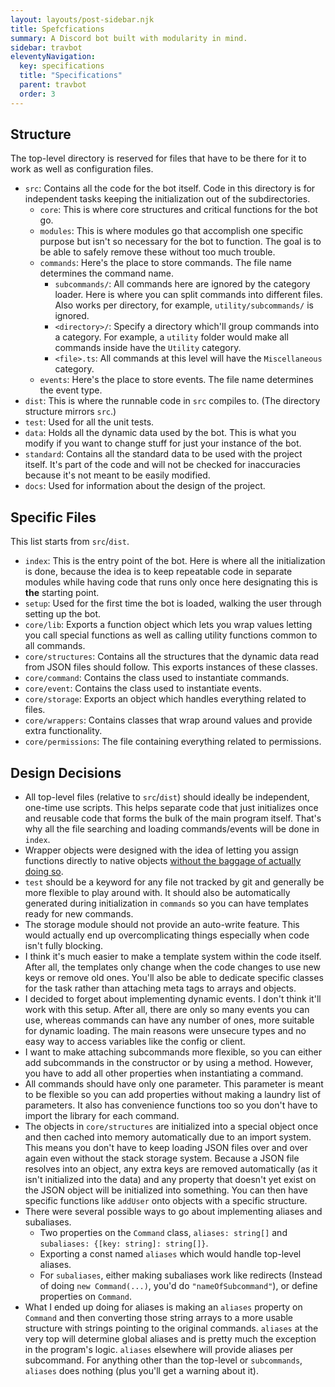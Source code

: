```yaml
---
layout: layouts/post-sidebar.njk
title: Spefcfications
summary: A Discord bot built with modularity in mind.
sidebar: travbot
eleventyNavigation:
  key: specifications
  title: "Specifications"
  parent: travbot
  order: 3
---
```


## Structure

The top-level directory is reserved for files that have to be there for it to work as well as configuration files.

- `src`: Contains all the code for the bot itself. Code in this directory is for independent tasks keeping the initialization out of the subdirectories.
  - `core`: This is where core structures and critical functions for the bot go.
  - `modules`: This is where modules go that accomplish one specific purpose but isn't so necessary for the bot to function. The goal is to be able to safely remove these without too much trouble.
  - `commands`: Here's the place to store commands. The file name determines the command name.
    - `subcommands/`: All commands here are ignored by the category loader. Here is where you can split commands into different files. Also works per directory, for example, `utility/subcommands/` is ignored.
    - `<directory>/`: Specify a directory which'll group commands into a category. For example, a `utility` folder would make all commands inside have the `Utility` category.
    - `<file>.ts`: All commands at this level will have the `Miscellaneous` category.
  - `events`: Here's the place to store events. The file name determines the event type.
- `dist`: This is where the runnable code in `src` compiles to. (The directory structure mirrors `src`.)
- `test`: Used for all the unit tests.
- `data`: Holds all the dynamic data used by the bot. This is what you modify if you want to change stuff for just your instance of the bot.
- `standard`: Contains all the standard data to be used with the project itself. It's part of the code and will not be checked for inaccuracies because it's not meant to be easily modified.
- `docs`: Used for information about the design of the project.

## Specific Files

This list starts from `src`/`dist`.

- `index`: This is the entry point of the bot. Here is where all the initialization is done, because the idea is to keep repeatable code in separate modules while having code that runs only once here designating this is **the** starting point.
- `setup`: Used for the first time the bot is loaded, walking the user through setting up the bot.
- `core/lib`: Exports a function object which lets you wrap values letting you call special functions as well as calling utility functions common to all commands.
- `core/structures`: Contains all the structures that the dynamic data read from JSON files should follow. This exports instances of these classes.
- `core/command`: Contains the class used to instantiate commands.
- `core/event`: Contains the class used to instantiate events.
- `core/storage`: Exports an object which handles everything related to files.
- `core/wrappers`: Contains classes that wrap around values and provide extra functionality.
- `core/permissions`: The file containing everything related to permissions.

## Design Decisions

- All top-level files (relative to `src`/`dist`) should ideally be independent, one-time use scripts. This helps separate code that just initializes once and reusable code that forms the bulk of the main program itself. That's why all the file searching and loading commands/events will be done in `index`.
- Wrapper objects were designed with the idea of letting you assign functions directly to native objects [without the baggage of actually doing so](https://developer.mozilla.org/en-US/docs/Web/JavaScript/The_performance_hazards_of__%5B%5BPrototype%5D%5D_mutation).
- `test` should be a keyword for any file not tracked by git and generally be more flexible to play around with. It should also be automatically generated during initialization in `commands` so you can have templates ready for new commands.
- The storage module should not provide an auto-write feature. This would actually end up overcomplicating things especially when code isn't fully blocking.
- I think it's much easier to make a template system within the code itself. After all, the templates only change when the code changes to use new keys or remove old ones. You'll also be able to dedicate specific classes for the task rather than attaching meta tags to arrays and objects.
- I decided to forget about implementing dynamic events. I don't think it'll work with this setup. After all, there are only so many events you can use, whereas commands can have any number of ones, more suitable for dynamic loading. The main reasons were unsecure types and no easy way to access variables like the config or client.
- I want to make attaching subcommands more flexible, so you can either add subcommands in the constructor or by using a method. However, you have to add all other properties when instantiating a command.
- All commands should have only one parameter. This parameter is meant to be flexible so you can add properties without making a laundry list of parameters. It also has convenience functions too so you don't have to import the library for each command.
- The objects in `core/structures` are initialized into a special object once and then cached into memory automatically due to an import system. This means you don't have to keep loading JSON files over and over again even without the stack storage system. Because a JSON file resolves into an object, any extra keys are removed automatically (as it isn't initialized into the data) and any property that doesn't yet exist on the JSON object will be initialized into something. You can then have specific functions like `addUser` onto objects with a specific structure.
- There were several possible ways to go about implementing aliases and subaliases.
  - Two properties on the `Command` class, `aliases: string[]` and `subaliases: {[key: string]: string[]}`.
  - Exporting a const named `aliases` which would handle top-level aliases.
  - For `subaliases`, either making subaliases work like redirects (Instead of doing `new Command(...)`, you'd do `"nameOfSubcommand"`), or define properties on `Command`.
- What I ended up doing for aliases is making an `aliases` property on `Command` and then converting those string arrays to a more usable structure with strings pointing to the original commands. `aliases` at the very top will determine global aliases and is pretty much the exception in the program's logic. `aliases` elsewhere will provide aliases per subcommand. For anything other than the top-level or `subcommands`, `aliases` does nothing (plus you'll get a warning about it).
